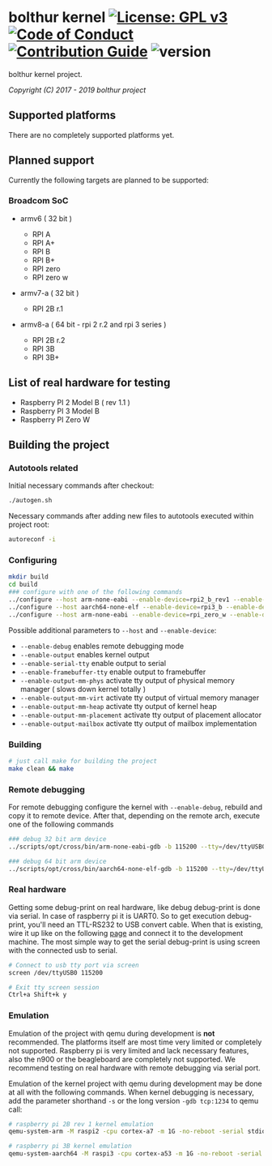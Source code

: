 # bolthur kernel [![License: GPL v3](https://img.shields.io/badge/License-GPLv3-blue.svg)](./LICENSE) [![Code of Conduct](https://img.shields.io/badge/%E2%9D%A4-code%20of%20conduct-blue.svg?style=flat)](./.github/CODE_OF_CONDUCT.md) [![Contribution Guide](https://img.shields.io/badge/contributions-welcome-brightgreen.svg?style=flat)](./.github/CONTRIBUTING.md) ![version](https://img.shields.io/badge/version-none-blue.svg?maxAge=2592000)

bolthur kernel project.

_Copyright (C) 2017 - 2019 bolthur project_

## Supported platforms

There are no completely supported platforms yet.

## Planned support

Currently the following targets are planned to be supported:

### Broadcom SoC

* armv6 ( 32 bit )
  * RPI A
  * RPI A+
  * RPI B
  * RPI B+
  * RPI zero
  * RPI zero w

* armv7-a ( 32 bit )
  * RPI 2B r.1

* armv8-a ( 64 bit - rpi 2 r.2 and rpi 3 series )
  * RPI 2B r.2
  * RPI 3B
  * RPI 3B+

## List of real hardware for testing

* Raspberry PI 2 Model B ( rev 1.1 )
* Raspberry PI 3 Model B
* Raspberry PI Zero W

## Building the project

### Autotools related

Initial necessary commands after checkout:

```bash
./autogen.sh
```

Necessary commands after adding new files to autotools executed within project root:

```bash
autoreconf -i
```

### Configuring

```bash
mkdir build
cd build
### configure with one of the following commands
../configure --host arm-none-eabi --enable-device=rpi2_b_rev1 --enable-debug --enable-output
../configure --host aarch64-none-elf --enable-device=rpi3_b --enable-debug --enable-output
../configure --host arm-none-eabi --enable-device=rpi_zero_w --enable-debug --enable-output
```

Possible additional parameters to `--host` and `--enable-device`:

* `--enable-debug` enables remote debugging mode
* `--enable-output` enables kernel output
* `--enable-serial-tty` enable output to serial
* `--enable-framebuffer-tty` enable output to framebuffer
* `--enable-output-mm-phys` activate tty output of physical memory manager ( slows down kernel totally )
* `--enable-output-mm-virt` activate tty output of virtual memory manager
* `--enable-output-mm-heap` activate tty output of kernel heap
* `--enable-output-mm-placement` activate tty output of placement allocator
* `--enable-output-mailbox` activate tty output of mailbox implementation

### Building

```bash
# just call make for building the project
make clean && make
```

### Remote debugging

For remote debugging configure the kernel with `--enable-debug`, rebuild and copy it to remote device. After that, depending on the remote arch, execute one of the following commands

```bash
### debug 32 bit arm device
../scripts/opt/cross/bin/arm-none-eabi-gdb -b 115200 --tty=/dev/ttyUSB0 ./kernel/vendor/rpi/kernel.zwerg ./kernel/vendor/rpi/kernel.map

### debug 64 bit arm device
../scripts/opt/cross/bin/aarch64-none-elf-gdb -b 115200 --tty=/dev/ttyUSB0 ./kernel/vendor/rpi/kernel.zwerg ./kernel/vendor/rpi/kernel.map
```

### Real hardware

Getting some debug-print on real hardware, like debug debug-print is done via serial. In case of raspberry pi it is UART0. So to get execution debug-print, you'll need an TTL-RS232 to USB convert cable. When that is existing, wire it up like on the following [page](https://blog.christophersmart.com/2016/10/27/building-and-booting-upstream-linux-and-u-boot-for-raspberry-pi-23-arm-boards/) and connect it to the development machine. The most simple way to get the serial debug-print is using screen with the connected usb to serial.

```bash
# Connect to usb tty port via screen
screen /dev/ttyUSB0 115200

# Exit tty screen session
Ctrl+a Shift+k y
```

### Emulation

Emulation of the project with qemu during development is **not** recommended. The platforms itself are most time very limited or completely not supported. Raspberry pi is very limited and lack necessary features, also the n900 or the beagleboard are completely not supported. We recommend testing on real hardware with remote debugging via serial port.

Emulation of the kernel project with qemu during development may be done at all with the following commands. When kernel debugging is necessary, add the parameter shorthand `-s` or the long version `-gdb tcp:1234` to qemu call:

```bash
# raspberry pi 2B rev 1 kernel emulation
qemu-system-arm -M raspi2 -cpu cortex-a7 -m 1G -no-reboot -serial stdio -kernel ./src/kernel/vendor/rpi/kernel.zwerg -initrd ../misc/vendor/rpi/initrd.tar

# raspberry pi 3B kernel emulation
qemu-system-aarch64 -M raspi3 -cpu cortex-a53 -m 1G -no-reboot -serial stdio -kernel ./src/kernel/vendor/rpi/kernel.zwerg -initrd ../misc/vendor/rpi/initrd.tar
```
